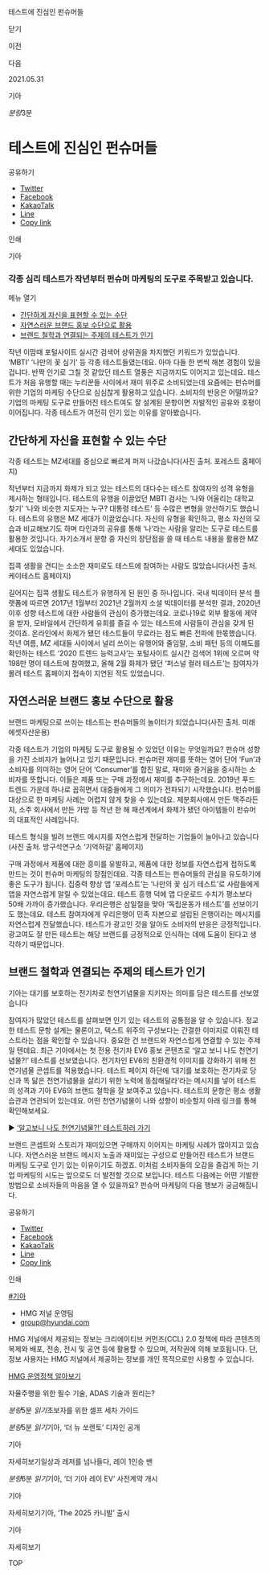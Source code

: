 테스트에 진심인 펀슈머들






닫기

이전

다음

2021.05.31

기아


*분량*3분

# 테스트에 진심인 펀슈머들

공유하기

* [Twitter](# "새창으로 열림")
* [Facebook](# "새창으로 열림")
* [KakaoTalk](# "새창으로 열림")
* [Line](# "새창으로 열림")
* [Copy link](#)

인쇄

기아



### 각종 심리 테스트가 작년부터 펀슈머 마케팅의 도구로 주목받고 있습니다.

메뉴 열기

* [간단하게 자신을 표현할 수 있는 수단](#target2)
* [자연스러운 브랜드 홍보 수단으로 활용](#target7)
* [브랜드 철학과 연결되는 주제의 테스트가 인기](#target12)



작년 이맘때 포털사이트 실시간 검색어 상위권을 차지했던 키워드가 있었습니다. ‘MBTI’ ‘나만의 꽃 심기’ 등 각종 테스트들였는데요. 아마 다들 한 번씩 해본 경험이 있을 겁니다. 반짝 인기로 그칠 것 같았던 테스트 열풍은 지금까지도 이어지고 있는데요. 테스트가 처음 유행할 때는 누리꾼들 사이에서 재미 위주로 소비되었는데 요즘에는 펀슈머를 위한 기업의 마케팅 수단으로 심심찮게 활용하고 있습니다. 소비자의 반응은 어떨까요? 기업의 마케팅 도구로 만들어진 테스트여도 잘 설계된 문항이면 자발적인 공유와 호평이 이어집니다. 각종 테스트가 여전히 인기 있는 이유를 알아봤습니다.

## 간단하게 자신을 표현할 수 있는 수단



각종 테스트는 MZ세대를 중심으로 빠르게 퍼져 나갔습니다(사진 출처. 포레스트 홈페이지)



작년부터 지금까지 화제가 되고 있는 테스트의 대다수는 테스트 참여자의 성격 유형을 제시하는 형태입니다. 테스트의 유행을 이끌었던 MBTI 검사는 ‘나와 어울리는 대학교 찾기’ ‘나와 비슷한 지도자는 누구? 대통령 테스트’ 등 수많은 변형을 양산하기도 했습니다. 테스트의 유행은 MZ 세대가 이끌었습니다. 자신의 유형을 확인하고, 평소 자신의 모습과 비교해보기도 하며 타인과의 공유를 통해 ‘나’라는 사람을 알리는 도구로 테스트를 활용한 것입니다. 자기소개서 문항 중 자신의 장단점을 쓸 때 테스트 내용을 활용한 MZ 세대도 있었습니다.

집콕 생활을 견디는 소소한 재미로도 테스트에 참여하는 사람도 많았습니다(사진 출처. 케이테스트 홈페이지)



길어지는 집콕 생활도 테스트가 유행하게 된 원인 중 하나입니다. 국내 빅데이터 분석 플랫폼에 따르면 2017년 1월부터 2021년 2월까지 소셜 빅데이터를 분석한 결과, 2020년 이후 성향 테스트에 대한 사람들의 관심이 증가했는데요. 코로나19로 외부 활동에 제약을 받자, 모바일에서 간단하게 유희를 즐길 수 있는 테스트에 사람들이 관심을 갖게 된 것이죠. 온라인에서 화제가 됐던 테스트들이 무료라는 점도 빠른 전파에 한몫했습니다. 작년 여름, MZ 세대들 사이에서 널리 쓰이는 유행어와 줄임말, 소비 패턴 등의 이해도를 확인하는 테스트 ‘2020 트렌드 능력고사’는 포털사이트 실시간 검색어 1위에 오르며 약 198만 명이 테스트에 참여했고, 올해 2월 화제가 됐던 ‘퍼스널 컬러 테스트’는 참여자가 몰려 테스트 홈페이지 접속이 지연된 적도 있었습니다.

## 자연스러운 브랜드 홍보 수단으로 활용



브랜드 마케팅으로 쓰이는 테스트는 펀슈머들의 놀이터가 되었습니다(사진 출처. 미래에셋자산운용)



각종 테스트가 기업의 마케팅 도구로 활용될 수 있었던 이유는 무엇일까요? 펀슈머 성향을 가진 소비자가 늘어나고 있기 때문입니다. 펀슈머란 재미를 뜻하는 영어 단어 ‘Fun’과 소비자를 의미하는 영어 단어 ‘Consumer’를 합친 말로, 재미와 즐거움을 중시하는 소비자를 뜻합니다. 이들은 제품 또는 구매 과정에서 재미를 추구하는데요. 2019년 푸드 트렌드 가운데 하나로 꼽히면서 대중들에게 그 의미가 전파되기 시작했습니다. 펀슈머를 대상으로 한 마케팅 사례는 어렵지 않게 찾을 수 있는데요. 제분회사에서 만든 맥주라든지, 소주 회사에서 만든 가방 등 작년 한 해 패션계에서 화제가 됐던 아이템들이 펀슈머의 대표적인 사례입니다.

테스트 형식을 빌려 브랜드 메시지를 자연스럽게 전달하는 기업들이 늘어나고 있습니다(사진 출처. 방구석연구소 ‘기억하길’ 홈페이지)



구매 과정에서 제품에 대한 흥미를 유발하고, 제품에 대한 정보를 자연스럽게 접하도록 만드는 것이 펀슈머 마케팅의 장점인데요. 각종 테스트는 펀슈머들의 관심을 유도하기에 좋은 도구가 됩니다. 집중력 향상 앱 ‘포레스트’는 ‘나만의 꽃 심기 테스트’로 사람들에게 앱을 자연스럽게 알릴 수 있었는데요. 테스트 흥행 덕에 앱 다운로드 수치가 평소보다 50배 가까이 증가했습니다. 우리은행은 삼일절을 맞아 ‘독립운동가 테스트’를 선보이기도 했는데요. 테스트 참여자에게 우리은행이 민족 자본으로 설립된 은행이라는 메시지를 자연스럽게 전달했습니다. 테스트가 광고인 것을 알아도 소비자의 반응은 긍정적입니다. 광고여도 잘 만든 테스트는 해당 브랜드를 긍정적으로 인식하는 데에 도움이 된다고 생각하기 때문입니다.

## 브랜드 철학과 연결되는 주제의 테스트가 인기



기아는 대기를 보호하는 전기차로 천연기념물을 지키자는 의미를 담은 테스트를 선보였습니다



참여자가 많았던 테스트를 살펴보면 인기 있는 테스트의 공통점을 알 수 있습니다. 정교한 테스트 문항 설계는 물론이고, 텍스트 위주의 구성보다는 간결한 이미지로 이뤄진 테스트라는 점을 확인할 수 있습니다. 중요한 건 브랜드와 자연스럽게 연결할 수 있는 주제일 텐데요. 최근 기아에서는 첫 전용 전기차 EV6 홍보 콘텐츠로 ‘알고 보니 나도 천연기념물?!’ 테스트를 선보였습니다. 전기차인 EV6의 친환경적 이미지를 강화하기 위해 천연기념물 콘셉트를 적용했습니다. 테스트 페이지 하단에 ‘대기를 보호하는 전기차로 당신과 똑 닮은 천연기념물을 살리기 위한 노력에 동참해달라’라는 메시지를 넣어 테스트의 성격과 기아 EV6의 브랜드 철학을 잘 보여주고 있습니다. 테스트의 문항은 평소 생활 습관과 연관되어 있는데요. 어떤 천연기념물이 나와 성향이 비슷할지 아래 링크를 통해 확인해보세요.

▶ [‘알고보니 나도 천연기념물?!’ 테스트하러 가기](https://www.ev6-animaltest.com/)

브랜드 콘셉트와 스토리가 재미있으면 구매까지 이어지는 마케팅 사례가 많아지고 있습니다. 자연스러운 브랜드 메시지 노출과 재미있는 구성으로 만들어진 테스트가 브랜드 마케팅 도구로 인기 있는 이유이기도 하겠죠. 이처럼 소비자들의 오감을 즐겁게 하는 기업 마케팅의 시도는 앞으로도 더 발전할 것으로 보입니다. 테스트 다음에는 어떤 기발한 방법으로 소비자들의 마음을 열 수 있을까요? 펀슈머 마케팅의 다음 행보가 궁금해집니다.



공유하기

* [Twitter](# "새창으로 열림")
* [Facebook](# "새창으로 열림")
* [KakaoTalk](# "새창으로 열림")
* [Line](# "새창으로 열림")
* [Copy link](#)

인쇄

[#기아](/tag/723)



* HMG 저널 운영팀
* [group@hyundai.com](mailto:group@hyundai.com)

HMG 저널에서 제공되는 정보는 크리에이티브 커먼즈(CCL) 2.0 정책에 따라 콘텐츠의 복제와 배포, 전송, 전시 및 공연 등에 활용할 수 있으며, 저작권에 의해 보호됩니다.
단, 정보 사용자는 HMG 저널에서 제공하는 정보를 개인 목적으로만 사용할 수 있습니다.

[HMG 운영정책 알아보기](/footer/operationRegist)

자율주행을 위한 필수 기술, ADAS 기술과 원리는?

*분량*5분 *읽기*초보자를 위한 셀프 세차 가이드

*분량*5분 *읽기*기아, ‘더 뉴 쏘렌토’ 디자인 공개

기아

 자세히보기일상과 레저를 넘나들다, 레이 1인승 밴

*분량*6분 *읽기*기아, ‘더 기아 레이 EV’ 사전계약 개시

기아

 자세히보기기아, ‘The 2025 카니발’ 출시

기아

 자세히보기

TOP